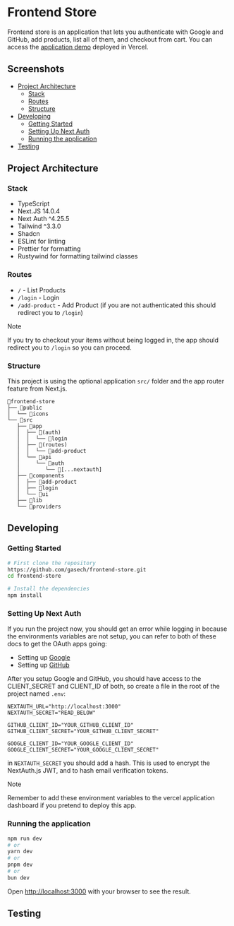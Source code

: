 # Frontend Store
Frontend store is an application that lets you authenticate with Google and GitHub, add products, list all of them, and checkout from cart. You can access the [application demo](https://frontend-store-xi.vercel.app/) deployed in Vercel. 

## Screenshots

<!-- vim-markdown-toc Marked -->

* [Project Architecture](#project-architecture)
  * [Stack](#stack)
  * [Routes](#routes)
  * [Structure](#structure)
* [Developing](#developing)
  * [Getting Started](#getting-started)
  * [Setting Up Next Auth](#setting-up-next-auth)
  * [Running the application](#running-the-application)
* [Testing](#testing)

<!-- vim-markdown-toc -->

## Project Architecture

### Stack
- TypeScript
- Next.JS 14.0.4
- Next Auth ^4.25.5
- Tailwind ^3.3.0
- Shadcn
- ESLint for linting
- Prettier for formatting 
- Rustywind for formatting tailwind classes

### Routes
- `/` - List Products
- `/login` - Login  
- `/add-product` - Add Product (if you are not authenticated this should redirect you to `/login`)

> [!NOTE]
> If you try to checkout your items without being logged in, the app should redirect you to `/login` so you can proceed.

### Structure
This project is using the optional application `src/` folder and the app router feature from Next.js.

```
📁frontend-store
├── 📁public
│  └── 📁icons
└── 📁src
   ├── 📁app
   │  ├── 📁(auth)
   │  │  └── 📁login
   │  ├── 📁(routes)
   │  │  └── 📁add-product
   │  └── 📁api
   │     └── 📁auth
   │        └── 📁[...nextauth]
   ├── 📁components
   │  ├── 📁add-product
   │  ├── 📁login
   │  └── 📁ui
   ├── 📁lib
   └── 📁providers
```

## Developing 
### Getting Started

```bash 
# First clone the repository
https://github.com/gasech/frontend-store.git
cd frontend-store

# Install the dependencies
npm install 
```

### Setting Up Next Auth 
If you run the project now, you should get an error while logging in because the environments variables are not setup, you can refer to both of these docs to get the OAuth apps going:
- Setting up [Google](https://console.developers.google.com/apis/credentials)
- Setting up [GitHub](https://developer.github.com/apps/building-oauth-apps/authorizing-oauth-apps)

After you setup Google and GitHub, you should have access to the CLIENT_SECRET and CLIENT_ID of both, so create a file in the root of the project named `.env`:

```.env
NEXTAUTH_URL="http://localhost:3000" 
NEXTAUTH_SECRET="READ_BELOW"

GITHUB_CLIENT_ID="YOUR_GITHUB_CLIENT_ID"
GITHUB_CLIENT_SECRET="YOUR_GITHUB_CLIENT_SECRET"

GOOGLE_CLIENT_ID="YOUR_GOOGLE_CLIENT_ID"
GOOGLE_CLIENT_SECRET="YOUR_GOOGLE_CLIENT_SECRET"
```

in `NEXTAUTH_SECRET` you should add a hash. This is used to encrypt the NextAuth.js JWT, and to hash email verification tokens. 

> [!NOTE]
> Remember to add these environment variables to the vercel application dashboard if you pretend to deploy this app.

### Running the application
```bash
npm run dev
# or
yarn dev
# or
pnpm dev
# or
bun dev
```

Open [http://localhost:3000](http://localhost:3000) with your browser to see the result.

## Testing

